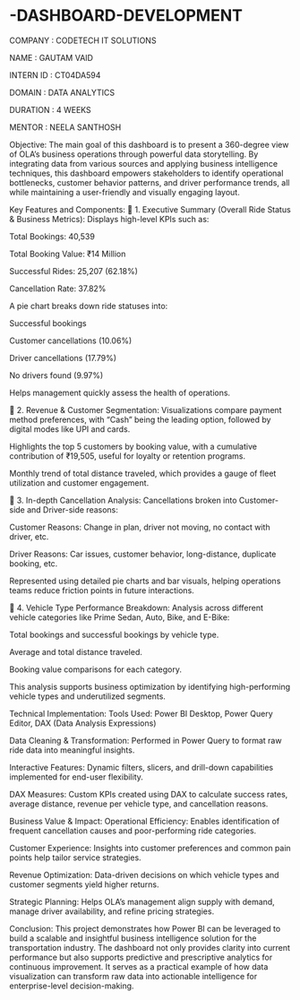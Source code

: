 # -DASHBOARD-DEVELOPMENT

COMPANY : CODETECH IT SOLUTIONS

NAME : GAUTAM VAID

INTERN ID : CT04DA594

DOMAIN : DATA ANALYTICS

DURATION : 4 WEEKS

MENTOR : NEELA SANTHOSH


Objective:
The main goal of this dashboard is to present a 360-degree view of OLA’s business operations through powerful data storytelling. By integrating data from various sources and applying business intelligence techniques, this dashboard empowers stakeholders to identify operational bottlenecks, customer behavior patterns, and driver performance trends, all while maintaining a user-friendly and visually engaging layout.

Key Features and Components:
📌 1. Executive Summary (Overall Ride Status & Business Metrics):
Displays high-level KPIs such as:

Total Bookings: 40,539

Total Booking Value: ₹14 Million

Successful Rides: 25,207 (62.18%)

Cancellation Rate: 37.82%

A pie chart breaks down ride statuses into:

Successful bookings

Customer cancellations (10.06%)

Driver cancellations (17.79%)

No drivers found (9.97%)

Helps management quickly assess the health of operations.

📌 2. Revenue & Customer Segmentation:
Visualizations compare payment method preferences, with “Cash” being the leading option, followed by digital modes like UPI and cards.

Highlights the top 5 customers by booking value, with a cumulative contribution of ₹19,505, useful for loyalty or retention programs.

Monthly trend of total distance traveled, which provides a gauge of fleet utilization and customer engagement.

📌 3. In-depth Cancellation Analysis:
Cancellations broken into Customer-side and Driver-side reasons:

Customer Reasons: Change in plan, driver not moving, no contact with driver, etc.

Driver Reasons: Car issues, customer behavior, long-distance, duplicate booking, etc.

Represented using detailed pie charts and bar visuals, helping operations teams reduce friction points in future interactions.

📌 4. Vehicle Type Performance Breakdown:
Analysis across different vehicle categories like Prime Sedan, Auto, Bike, and E-Bike:

Total bookings and successful bookings by vehicle type.

Average and total distance traveled.

Booking value comparisons for each category.

This analysis supports business optimization by identifying high-performing vehicle types and underutilized segments.

Technical Implementation:
Tools Used: Power BI Desktop, Power Query Editor, DAX (Data Analysis Expressions)

Data Cleaning & Transformation: Performed in Power Query to format raw ride data into meaningful insights.

Interactive Features: Dynamic filters, slicers, and drill-down capabilities implemented for end-user flexibility.

DAX Measures: Custom KPIs created using DAX to calculate success rates, average distance, revenue per vehicle type, and cancellation reasons.

Business Value & Impact:
Operational Efficiency: Enables identification of frequent cancellation causes and poor-performing ride categories.

Customer Experience: Insights into customer preferences and common pain points help tailor service strategies.

Revenue Optimization: Data-driven decisions on which vehicle types and customer segments yield higher returns.

Strategic Planning: Helps OLA’s management align supply with demand, manage driver availability, and refine pricing strategies.

Conclusion:
This project demonstrates how Power BI can be leveraged to build a scalable and insightful business intelligence solution for the transportation industry. The dashboard not only provides clarity into current performance but also supports predictive and prescriptive analytics for continuous improvement. It serves as a practical example of how data visualization can transform raw data into actionable intelligence for enterprise-level decision-making.
